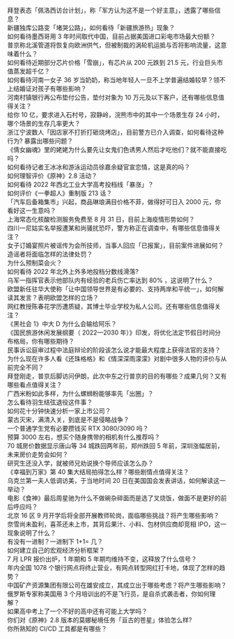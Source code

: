 拜登表态「佩洛西访台计划」，称「军方认为这不是一个好主意」，透露了哪些信息？  
新疆独库公路变「堵哭公路」，如何看待「新疆旅游热」现象？  
如何看待墨西哥用 3 年时间取代中国，目前占据美国进口彩电市场最大份额？  
普京称北溪管道将恢复向欧洲供气，但被制裁的涡轮机运抵与否将影响流量，这意味着什么？  
如何看待近期部分芯片价格「雪崩」，有芯片从 200 元跌到 21.5 元，行业巨头市值蒸发超千亿？  
如何看待河南一女子 36 岁当奶奶，称当地年轻人一旦不上学普遍结婚较早？领不上结婚证对孩子有哪些影响？  
河南村镇银行再公布垫付公告，垫付对象为 10 万元及以下客户，还有哪些信息值得关注？  
给你 10 亿，要求进入石村号，寂静岭，浣熊市中的其中一个场景生存 24 小时，哪个场景的生存几率更大？  
浙江宁波数人「因店家不打折打砸烧烤店」，目前警方已介入调查，如何看待这种行为? 暴露出哪些问题？  
《倩女幽魂》里的姥姥为什么要先让女鬼们色诱男人然后才吃他们？就不能直接吃吗？  
如何看待记者王冰冰和游泳运动员徐嘉余疑官宣恋情，这是真的吗？  
如何理智评价《原神》2.8 活动？  
如何看待 2022 年西北工业大学高考投档线「暴涨」？  
如何评价《一拳超人》重制版 213 话？  
「汽车后备箱集市」兴起，商品琳琅满目价格不菲，做得好可日入 2000 元，你看好这一生意吗？  
上海常态化核酸检测服务免费至 8 月 31 日，目前上海疫情形势如何？  
四川一尼姑实名举报遭某和尚骚扰恐吓，警方称正在调查中，有哪些信息值得关注？  
女子订婚宴照片被谣传为会所技师，当事人回应「已报案」，目前案件进展如何？造谣者将面临怎样的法律处罚？  
为什么预制菜会火？  
如何看待 2022 年北外上外多地投档分数线滑落?  
乌军一指挥官表示他部队内有经验的老兵伤亡率达到 80% ，这说明了什么？  
欧盟新任驻华大使称「让中国领导世界是有必要的、支持两岸和平统一」，如何解读其发言？表明欧盟怎样的立场？  
网红教授陈春花学历遭质疑，其博士毕业学校为私人公司。还有哪些信息值得关注？  
《黑社会 1》中大 D 为什么会输给阿乐？  
《国民旅游休闲发展纲要（ 2022—2030 年）》印发，将优化法定节假日时间分布格局，你有哪些期待？  
民事诉讼庭审过程中法庭辩论的阶段该怎么说才能最大程度上获得法官的支持？  
为什么现在许多人看《还珠格格》和《情深深雨濛濛》对剧中很多人物的评价与从前完全不同？  
拜登刚走，普京后脚访问伊朗，此次中东之行普京的目的有哪些？成果几何？又有哪些看点值得关注？  
广西米粉如此多样，为什么螺蛳粉能够率先「出圈」？  
怎么看待羽生结弦退役这件事？  
如何花十分钟快速分析一家上市公司？  
蒙古灭宋，满清入关，到底是不是侵略战争？  
一个普通学生党有必要攒钱买 RTX 3080/3090 吗？  
预算 3000 左右，想买个随身携带的相机有什么推荐吗？  
70 城房价数据显示唐山等 34 城跌回两年前，郑州跌回 5 年前，深圳涨幅居前，未来房价走势会如何？  
研究生还没入学，就被师兄劝说换个导师应该怎么办？  
《幸福到万家》第 40 集大结局拍得怎么样？哪些剧情点值得关注？  
乌克兰第一夫人低调访美，于当地时间 20 日在美国国会发表讲话，如何解读这一举动？  
电影《食神》最后周星驰为什么不做碗杂碎面而是选了叉烧饭，做面不是更好的前后呼应吗？  
北京 16 区 9 月开学后将全部开展教师轮岗，面临哪些挑战？将产生哪些影响？  
奈雪尚未盈利，喜茶还未上市，其背后果汁、小料、包材供应商却竞相 IPO，这一现象说明了什么？  
有没有一进制？一进制下 1+1= 几？  
如何建立自己的宏观经济分析框架？  
7 月 LPR 报价出炉，1 年期和 5 年期均维持不变，这释放了什么信号？  
年内全国 1078 个银行网点将终止营业，有网点转型网红打卡地，体现了怎样的趋势？  
中国矿产资源集团有限公司在雄安成立，其成立出于哪些考虑？将产生哪些影响？  
俄罗斯专家称美国用 3 个月培训出的不是飞行员，是自杀式袭击者，你如何理解？  
如果高中考上了一个不好的高中还有可能上大学吗？  
你们对《原神》2.8 版本的莫娜秘境任务「亘古的苍星」体验怎么样?  
你所熟知的 CI/CD 工具都是有哪些？  

